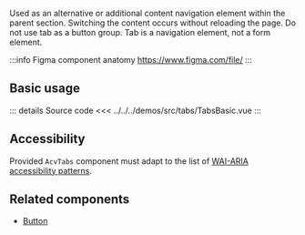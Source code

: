 Used as an alternative or additional content navigation element within the parent section.
Switching the content occurs without reloading the page.
Do not use tab as a button group.
Tab is a navigation element, not a form element.

:::info Figma component anatomy
https://www.figma.com/file/
:::

## Basic usage

<TabsBasic />

::: details Source code
<<< ../../../demos/src/tabs/TabsBasic.vue
:::

## Accessibility

Provided `AcvTabs` component must adapt to the list of
[WAI-ARIA accessibility patterns](https://www.w3.org/WAI/ARIA/apg/patterns/tabs/).

## Related components

- [Button](/components/button/button.doc)
